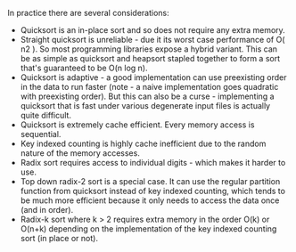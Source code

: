 In practice there are several considerations:
- Quicksort is an in-place sort and so does not require any extra memory.
- Straight quicksort is unreliable - due it its worst case performance of O( n2 ). So most programming libraries expose a hybrid variant. This can be as simple as quicksort and heapsort stapled together to form a sort that's guaranteed to be O(n log n).
- Quicksort is adaptive - a good implementation can use preexisting order in the data to run faster (note - a naive implementation goes quadratic with preexisting order). But this can also be a curse - implementing a quicksort that is fast under various degenerate input files is actually quite difficult.
- Quicksort is extremely cache efficient. Every memory access is sequential.
- Key indexed counting is highly cache inefficient due to the random nature of the memory accesses.
- Radix sort requires access to individual digits - which makes it harder to use.
- Top down radix-2 sort is a special case. It can use the regular partition function from quicksort instead of key indexed counting, which tends to be much more efficient because it only needs to access the data once (and in order).
- Radix-k sort where k > 2 requires extra memory in the order O(k) or O(n+k) depending on the implementation of the key indexed counting sort (in place or not).